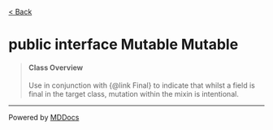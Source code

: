[< Back](../README.md)
# public interface Mutable Mutable #
>#### Class Overview ####
>Use in conjunction with {@link Final} to indicate that whilst a field is
 final in the target class, mutation within the mixin is intentional.

---
Powered by [MDDocs](https://github.com/VRCube/MDDocs)